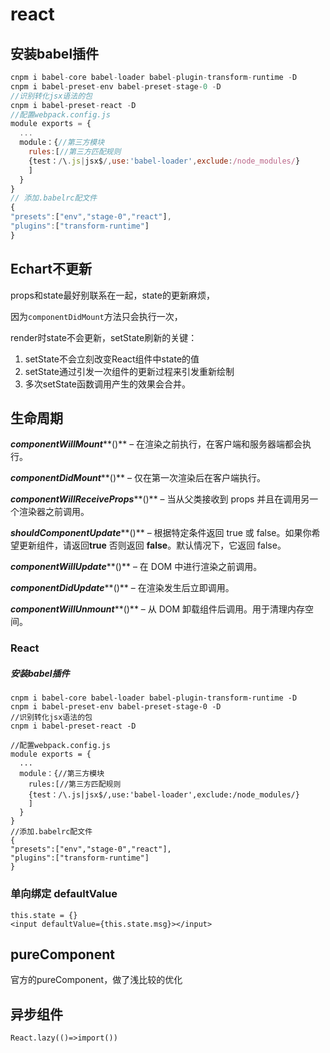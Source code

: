 
# react

##

## 安装babel插件

```jsx
cnpm i babel-core babel-loader babel-plugin-transform-runtime -D
cnpm i babel-preset-env babel-preset-stage-0 -D
//识别转化jsx语法的包
cnpm i babel-preset-react -D
//配置webpack.config.js
module exports = {
  ...
  module：{//第三方模块
    rules:[//第三方匹配规则
    {test：/\.js|jsx$/,use:'babel-loader',exclude:/node_modules/}
    ]
  }
}
// 添加.babelrc配文件
{
"presets":["env","stage-0","react"],
"plugins":["transform-runtime"]
}
```

## Echart不更新

props和state最好别联系在一起，state的更新麻烦，

因为`componentDidMount`方法只会执行一次，

render时state不会更新，setState刷新的关键：

1. setState不会立刻改变React组件中state的值
2. setState通过引发一次组件的更新过程来引发重新绘制
3. 多次setState函数调用产生的效果会合并。

## 生命周期

***componentWillMount*****()** – 在渲染之前执行，在客户端和服务器端都会执行。

***componentDidMount*****()** – 仅在第一次渲染后在客户端执行。

***componentWillReceiveProps*****()** – 当从父类接收到 props 并且在调用另一个渲染器之前调用。

***shouldComponentUpdate*****()** – 根据特定条件返回 true 或 false。如果你希望更新组件，请返回**true** 否则返回 **false**。默认情况下，它返回 false。

***componentWillUpdate*****()** – 在 DOM 中进行渲染之前调用。

***componentDidUpdate*****()** – 在渲染发生后立即调用。

***componentWillUnmount*****()** – 从 DOM 卸载组件后调用。用于清理内存空间。

### React

##### 安装babel插件

```
cnpm i babel-core babel-loader babel-plugin-transform-runtime -D
cnpm i babel-preset-env babel-preset-stage-0 -D
//识别转化jsx语法的包
cnpm i babel-preset-react -D

//配置webpack.config.js
module exports = {
  ...
  module：{//第三方模块
    rules:[//第三方匹配规则
    {test：/\.js|jsx$/,use:'babel-loader',exclude:/node_modules/}
    ]
  }
}
//添加.babelrc配文件
{
"presets":["env","stage-0","react"],
"plugins":["transform-runtime"]
}
```

### 单向绑定 defaultValue

```
this.state = {}
<input defaultValue={this.state.msg}></input>
```

## pureComponent

官方的pureComponent，做了浅比较的优化

## 异步组件

```
React.lazy(()=>import())
```
